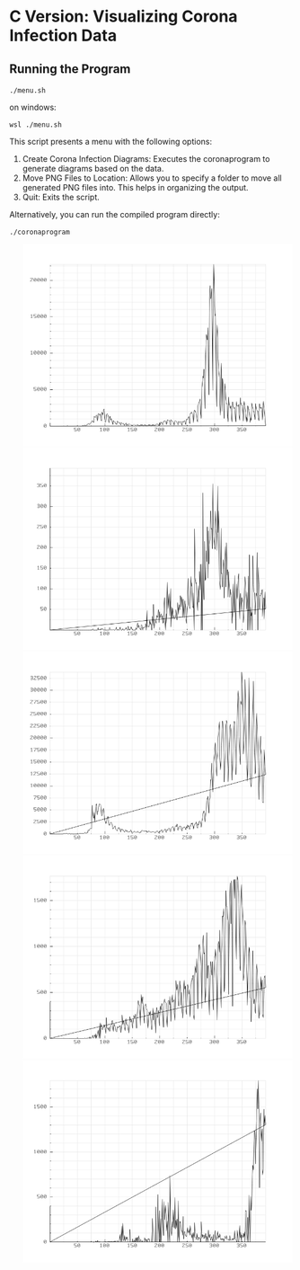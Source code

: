 # C Version: Visualizing Corona Infection Data

## Running the Program

```
./menu.sh
```


on windows:
```
wsl ./menu.sh
```

This script presents a menu with the following options:

1. Create Corona Infection Diagrams: Executes the coronaprogram to generate diagrams based on the data.
2. Move PNG Files to Location: Allows you to specify a folder to move all generated PNG files into. This helps in organizing the output.
3. Quit: Exits the script.


Alternatively, you can run the compiled program directly:

```
./coronaprogram
```

<ul style="list-style-type: none;">
    <li><img src="c_version/plots/iso_BE.png" alt="iso_BE Diagram" /></li>
    <li><img src="c_version/plots/iso_AO.png" alt="iso_AO Diagram" /></li>
    <li><img src="c_version/plots/iso_DE.png" alt="iso_DE Diagram" /></li>
    <li><img src="c_version/plots/iso_MD.png" alt="iso_MD Diagram" /></li>
    <li><img src="c_version/plots/iso_ZM.png" alt="iso_ZM Diagram" /></li>
</ul>